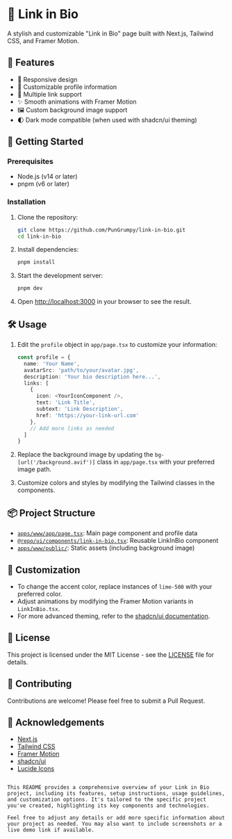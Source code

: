 # 🔗 Link in Bio

A stylish and customizable "Link in Bio" page built with Next.js, Tailwind CSS, and Framer Motion.

## 🌟 Features

- 📱 Responsive design
- 🎨 Customizable profile information
- 🔗 Multiple link support
- ✨ Smooth animations with Framer Motion
- 🖼️ Custom background image support
- 🌓 Dark mode compatible (when used with shadcn/ui theming)

## 🚀 Getting Started

### Prerequisites

- Node.js (v14 or later)
- pnpm (v6 or later)

### Installation

1. Clone the repository:

   ```sh
   git clone https://github.com/PunGrumpy/link-in-bio.git
   cd link-in-bio
   ```

2. Install dependencies:

   ```sh
   pnpm install
   ```

3. Start the development server:

   ```sh
   pnpm dev
   ```

4. Open [http://localhost:3000](http://localhost:3000) in your browser to see the result.

## 🛠️ Usage

1. Edit the `profile` object in `app/page.tsx` to customize your information:

   ```typescript
   const profile = {
     name: 'Your Name',
     avatarSrc: 'path/to/your/avatar.jpg',
     description: 'Your bio description here...',
     links: [
       {
         icon: <YourIconComponent />,
         text: 'Link Title',
         subtext: 'Link Description',
         href: 'https://your-link-url.com'
       },
       // Add more links as needed
     ]
   }
   ```

2. Replace the background image by updating the `bg-[url('/background.avif')]` class in `app/page.tsx` with your preferred image path.

3. Customize colors and styles by modifying the Tailwind classes in the components.

## 📦 Project Structure

- [`apps/www/app/page.tsx`](/apps/www/app/page.tsx): Main page component and profile data
- [`@repo/ui/components/link-in-bio.tsx`](/packages/ui/src/components/link-in-bio.tsx): Reusable LinkInBio component
- [`apps/www/public/`](/apps/www/public/): Static assets (including background image)

## 🎨 Customization

- To change the accent color, replace instances of `lime-500` with your preferred color.
- Adjust animations by modifying the Framer Motion variants in `LinkInBio.tsx`.
- For more advanced theming, refer to the [shadcn/ui documentation](https://ui.shadcn.com/docs/theming).

## 📄 License

This project is licensed under the MIT License - see the [LICENSE](LICENSE) file for details.

## 🤝 Contributing

Contributions are welcome! Please feel free to submit a Pull Request.

## 🙏 Acknowledgements

- [Next.js](https://nextjs.org/)
- [Tailwind CSS](https://tailwindcss.com/)
- [Framer Motion](https://www.framer.com/motion/)
- [shadcn/ui](https://ui.shadcn.com/)
- [Lucide Icons](https://lucide.dev/)

```

This README provides a comprehensive overview of your Link in Bio project, including its features, setup instructions, usage guidelines, and customization options. It's tailored to the specific project you've created, highlighting its key components and technologies.

Feel free to adjust any details or add more specific information about your project as needed. You may also want to include screenshots or a live demo link if available.
```
